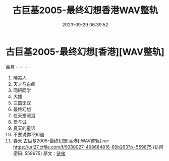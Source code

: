 ﻿---
title: 古巨基2005-最终幻想香港WAV整轨
date: 2023-09-29 06:39:52
categories: WAV车载音乐、镜像
tags: 华语中文
---
# 古巨基2005-最终幻想[香港][WAV整轨]

曲目
· · · · · ·
1. 睡美人
2. 天才与白痴
3. 同班同学
4. 大雄
5. 三国无双
6. 最终幻想
7. 任天堂流泪
8. 爱与诚
9. 夏天的童话
10. 不要说你不知道
11. 春天
古巨基2005-最终幻想[香港][WAV整轨].rar: https://url27.ctfile.com/f/9388027-498684816-69b263?p=559675
(访问密码: 559675)
原文：[链接](https://blog.sina.com.cn/s/blog_1647c7e76010313kc.html)